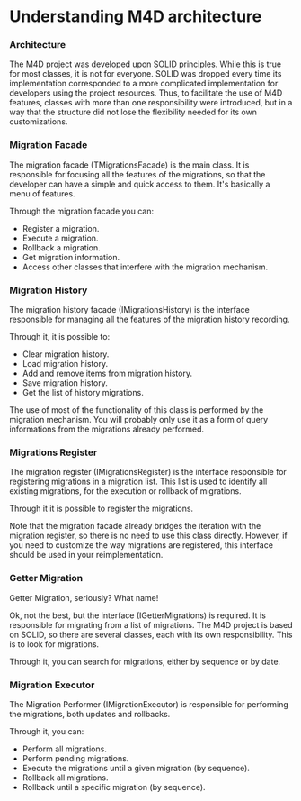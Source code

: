 # Understanding M4D architecture #

### Architecture

The M4D project was developed upon SOLID principles. While this is true for most classes, it is not for everyone. SOLID was dropped every time its implementation corresponded to a more complicated implementation for developers using the project resources. Thus, to facilitate the use of M4D features, classes with more than one responsibility were introduced, but in a way that the structure did not lose the flexibility needed for its own customizations.

### Migration Facade ###

The migration facade (TMigrationsFacade) is the main class. It is responsible for focusing all the features of the migrations, so that the developer can have a simple and quick access to them. It's basically a menu of features.

Through the migration facade you can:

* Register a migration.
* Execute a migration.
* Rollback a migration.
* Get migration information.
* Access other classes that interfere with the migration mechanism.

### Migration History ###

The migration history facade (IMigrationsHistory) is the interface responsible for managing all the features of the migration history recording.

Through it, it is possible to:

* Clear migration history.
* Load migration history.
* Add and remove items from migration history.
* Save migration history.
* Get the list of history migrations.

The use of most of the functionality of this class is performed by the migration mechanism. You will probably only use it as a form of query informations from the migrations already performed.

### Migrations Register ###

The migration register (IMigrationsRegister) is the interface responsible for registering migrations in a migration list. This list is used to identify all existing migrations, for the execution or rollback of migrations.

Through it it is possible to register the migrations. 

Note that the migration facade already bridges the iteration with the migration register, so there is no need to use this class directly. However, if you need to customize the way migrations are registered, this interface should be used in your reimplementation.

### Getter Migration ###

Getter Migration, seriously? What name!

Ok, not the best, but the interface (IGetterMigrations) is required. It is responsible for migrating from a list of migrations. The M4D project is based on SOLID, so there are several classes, each with its own responsibility. This is to look for migrations.

Through it, you can search for migrations, either by sequence or by date.

### Migration Executor ###

The Migration Performer (IMigrationExecutor) is responsible for performing the migrations, both updates and rollbacks.

Through it, you can:

* Perform all migrations.
* Perform pending migrations.
* Execute the migrations until a given migration (by sequence).
* Rollback all migrations.
* Rollback until a specific migration (by sequence).


